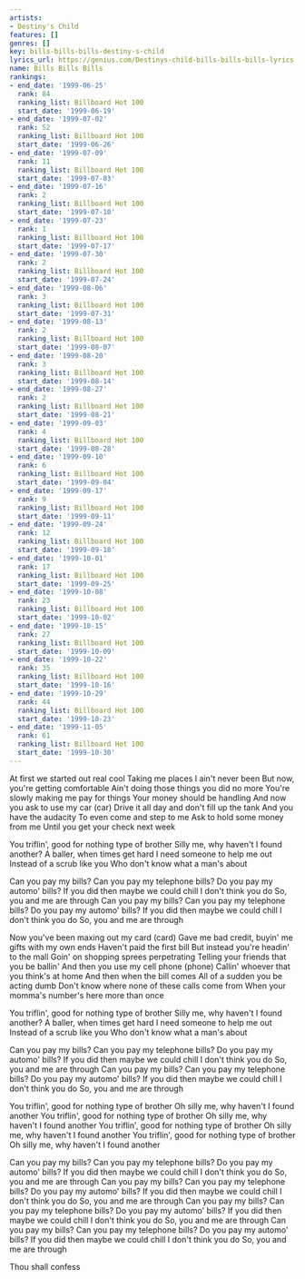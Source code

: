 ```yaml
---
artists:
- Destiny's Child
features: []
genres: []
key: bills-bills-bills-destiny-s-child
lyrics_url: https://genius.com/Destinys-child-bills-bills-bills-lyrics
name: Bills Bills Bills
rankings:
- end_date: '1999-06-25'
  rank: 84
  ranking_list: Billboard Hot 100
  start_date: '1999-06-19'
- end_date: '1999-07-02'
  rank: 52
  ranking_list: Billboard Hot 100
  start_date: '1999-06-26'
- end_date: '1999-07-09'
  rank: 11
  ranking_list: Billboard Hot 100
  start_date: '1999-07-03'
- end_date: '1999-07-16'
  rank: 2
  ranking_list: Billboard Hot 100
  start_date: '1999-07-10'
- end_date: '1999-07-23'
  rank: 1
  ranking_list: Billboard Hot 100
  start_date: '1999-07-17'
- end_date: '1999-07-30'
  rank: 2
  ranking_list: Billboard Hot 100
  start_date: '1999-07-24'
- end_date: '1999-08-06'
  rank: 3
  ranking_list: Billboard Hot 100
  start_date: '1999-07-31'
- end_date: '1999-08-13'
  rank: 2
  ranking_list: Billboard Hot 100
  start_date: '1999-08-07'
- end_date: '1999-08-20'
  rank: 3
  ranking_list: Billboard Hot 100
  start_date: '1999-08-14'
- end_date: '1999-08-27'
  rank: 2
  ranking_list: Billboard Hot 100
  start_date: '1999-08-21'
- end_date: '1999-09-03'
  rank: 4
  ranking_list: Billboard Hot 100
  start_date: '1999-08-28'
- end_date: '1999-09-10'
  rank: 6
  ranking_list: Billboard Hot 100
  start_date: '1999-09-04'
- end_date: '1999-09-17'
  rank: 9
  ranking_list: Billboard Hot 100
  start_date: '1999-09-11'
- end_date: '1999-09-24'
  rank: 12
  ranking_list: Billboard Hot 100
  start_date: '1999-09-18'
- end_date: '1999-10-01'
  rank: 17
  ranking_list: Billboard Hot 100
  start_date: '1999-09-25'
- end_date: '1999-10-08'
  rank: 23
  ranking_list: Billboard Hot 100
  start_date: '1999-10-02'
- end_date: '1999-10-15'
  rank: 27
  ranking_list: Billboard Hot 100
  start_date: '1999-10-09'
- end_date: '1999-10-22'
  rank: 35
  ranking_list: Billboard Hot 100
  start_date: '1999-10-16'
- end_date: '1999-10-29'
  rank: 44
  ranking_list: Billboard Hot 100
  start_date: '1999-10-23'
- end_date: '1999-11-05'
  rank: 61
  ranking_list: Billboard Hot 100
  start_date: '1999-10-30'
---
```

At first we started out real cool
Taking me places I ain't never been
But now, you're getting comfortable
Ain't doing those things you did no more
You're slowly making me pay for things
Your money should be handling
And now you ask to use my car (car)
Drive it all day and don't fill up the tank
And you have the audacity
To even come and step to me
Ask to hold some money from me
Until you get your check next week


You triflin', good for nothing type of brother
Silly me, why haven't I found another?
A baller, when times get hard
I need someone to help me out
Instead of a scrub like you
Who don't know what a man's about


Can you pay my bills?
Can you pay my telephone bills?
Do you pay my automo' bills?
If you did then maybe we could chill
I don't think you do
So, you and me are through
Can you pay my bills?
Can you pay my telephone bills?
Do you pay my automo' bills?
If you did then maybe we could chill
I don't think you do
So, you and me are through


Now you've been maxing out my card (card)
Gave me bad credit, buyin' me gifts with my own ends
Haven't paid the first bill
But instead you're headin' to the mall
Goin' on shopping sprees perpetrating
Telling your friends that you be ballin'
And then you use my cell phone (phone)
Callin' whoever that you think's at home
And then when the bill comes
All of a sudden you be acting dumb
Don't know where none of these calls come from
When your momma's number's here more than once


You triflin', good for nothing type of brother
Silly me, why haven't I found another?
A baller, when times get hard
I need someone to help me out
Instead of a scrub like you
Who don't know what a man's about


Can you pay my bills?
Can you pay my telephone bills?
Do you pay my automo' bills?
If you did then maybe we could chill
I don't think you do
So, you and me are through
Can you pay my bills?
Can you pay my telephone bills?
Do you pay my automo' bills?
If you did then maybe we could chill
I don't think you do
So, you and me are through


You triflin', good for nothing type of brother
Oh silly me, why haven't I found another
You triflin', good for nothing type of brother
Oh silly me, why haven't I found another
You triflin', good for nothing type of brother
Oh silly me, why haven't I found another
You triflin', good for nothing type of brother
Oh silly me, why haven't I found another


Can you pay my bills?
Can you pay my telephone bills?
Do you pay my automo' bills?
If you did then maybe we could chill
I don't think you do
So, you and me are through
Can you pay my bills?
Can you pay my telephone bills?
Do you pay my automo' bills?
If you did then maybe we could chill
I don't think you do
So, you and me are through
Can you pay my bills?
Can you pay my telephone bills?
Do you pay my automo' bills?
If you did then maybe we could chill
I don't think you do
So, you and me are through
Can you pay my bills?
Can you pay my telephone bills?
Do you pay my automo' bills?
If you did then maybe we could chill
I don't think you do
So, you and me are through


Thou shall confess
